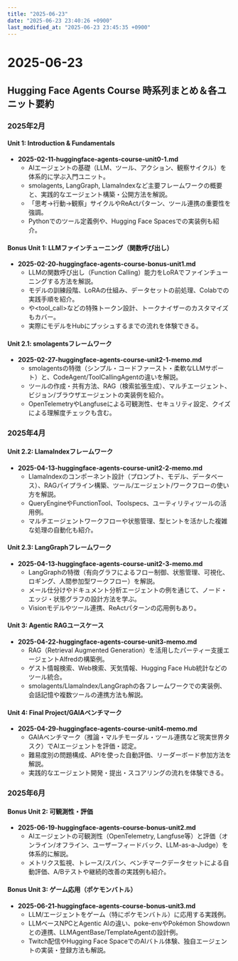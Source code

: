 ```yaml
---
title: "2025-06-23"
date: "2025-06-23 23:40:26 +0900"
last_modified_at: "2025-06-23 23:45:35 +0900"
---
```


# 2025-06-23

## Hugging Face Agents Course 時系列まとめ＆各ユニット要約

### 2025年2月

#### Unit 1: Introduction & Fundamentals
- **2025-02-11-huggingface-agents-course-unit0-1.md**
  - AIエージェントの基礎（LLM、ツール、アクション、観察サイクル）を体系的に学ぶ入門ユニット。
  - smolagents, LangGraph, LlamaIndexなど主要フレームワークの概要と、実践的なエージェント構築・公開方法を解説。
  - 「思考→行動→観察」サイクルやReActパターン、ツール連携の重要性を強調。
  - Pythonでのツール定義例や、Hugging Face Spacesでの実装例も紹介。

#### Bonus Unit 1: LLMファインチューニング（関数呼び出し）
- **2025-02-20-huggingface-agents-course-bonus-unit1.md**
  - LLMの関数呼び出し（Function Calling）能力をLoRAでファインチューニングする方法を解説。
  - モデルの訓練段階、LoRAの仕組み、データセットの前処理、Colabでの実践手順を紹介。
  - <think>や<tool_call>などの特殊トークン設計、トークナイザーのカスタマイズもカバー。
  - 実際にモデルをHubにプッシュするまでの流れを体験できる。

#### Unit 2.1: smolagentsフレームワーク
- **2025-02-27-huggingface-agents-course-unit2-1-memo.md**
  - smolagentsの特徴（シンプル・コードファースト・柔軟なLLMサポート）と、CodeAgent/ToolCallingAgentの違いを解説。
  - ツールの作成・共有方法、RAG（検索拡張生成）、マルチエージェント、ビジョン/ブラウザエージェントの実装例を紹介。
  - OpenTelemetryやLangfuseによる可観測性、セキュリティ設定、クイズによる理解度チェックも含む。

### 2025年4月

#### Unit 2.2: LlamaIndexフレームワーク
- **2025-04-13-huggingface-agents-course-unit2-2-memo.md**
  - LlamaIndexのコンポーネント設計（プロンプト、モデル、データベース）、RAGパイプライン構築、ツール/エージェント/ワークフローの使い方を解説。
  - QueryEngineやFunctionTool、Toolspecs、ユーティリティツールの活用例。
  - マルチエージェントワークフローや状態管理、型ヒントを活かした複雑な処理の自動化も紹介。

#### Unit 2.3: LangGraphフレームワーク
- **2025-04-13-huggingface-agents-course-unit2-3-memo.md**
  - LangGraphの特徴（有向グラフによるフロー制御、状態管理、可視化、ロギング、人間参加型ワークフロー）を解説。
  - メール仕分けやドキュメント分析エージェントの例を通じて、ノード・エッジ・状態グラフの設計方法を学ぶ。
  - Visionモデルやツール連携、ReActパターンの応用例もあり。

#### Unit 3: Agentic RAGユースケース
- **2025-04-22-huggingface-agents-course-unit3-memo.md**
  - RAG（Retrieval Augmented Generation）を活用したパーティー支援エージェントAlfredの構築例。
  - ゲスト情報検索、Web検索、天気情報、Hugging Face Hub統計などのツール統合。
  - smolagents/LlamaIndex/LangGraphの各フレームワークでの実装例、会話記憶や複数ツールの連携方法も解説。

#### Unit 4: Final Project/GAIAベンチマーク
- **2025-04-29-huggingface-agents-course-unit4-memo.md**
  - GAIAベンチマーク（推論・マルチモーダル・ツール連携など現実世界タスク）でAIエージェントを評価・認定。
  - 難易度別の問題構成、APIを使った自動評価、リーダーボード参加方法を解説。
  - 実践的なエージェント開発・提出・スコアリングの流れを体験できる。

### 2025年6月

#### Bonus Unit 2: 可観測性・評価
- **2025-06-19-huggingface-agents-course-bonus-unit2.md**
  - AIエージェントの可観測性（OpenTelemetry, Langfuse等）と評価（オンライン/オフライン、ユーザーフィードバック、LLM-as-a-Judge）を体系的に解説。
  - メトリクス監視、トレース/スパン、ベンチマークデータセットによる自動評価、A/Bテストや継続的改善の実践例も紹介。

#### Bonus Unit 3: ゲーム応用（ポケモンバトル）
- **2025-06-21-huggingface-agents-course-bonus-unit3.md**
  - LLM/エージェントをゲーム（特にポケモンバトル）に応用する実践例。
  - LLMベースNPCとAgentic AIの違い、poke-envやPokémon Showdownとの連携、LLMAgentBase/TemplateAgentの設計例。
  - Twitch配信やHugging Face SpaceでのAIバトル体験、独自エージェントの実装・登録方法も解説。
